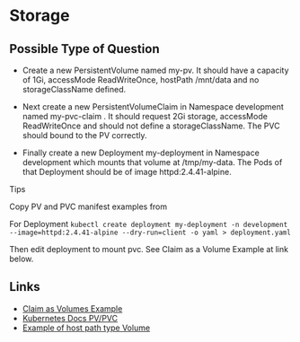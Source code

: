 # Storage

## Possible Type of Question

- Create a new PersistentVolume named my-pv. It should have a capacity of 1Gi, accessMode ReadWriteOnce, hostPath /mnt/data and no storageClassName defined.

- Next create a new PersistentVolumeClaim in Namespace development named my-pvc-claim . It should request 2Gi storage, accessMode ReadWriteOnce and should not define a storageClassName. The PVC should bound to the PV correctly.

- Finally create a new Deployment my-deployment in Namespace development which mounts that volume at /tmp/my-data. The Pods of that Deployment should be of image httpd:2.4.41-alpine.

Tips

Copy PV and PVC manifest examples from

For Deployment ```kubectl create deployment my-deployment -n development --image=httpd:2.4.41-alpine --dry-run=client -o yaml > deployment.yaml```

Then edit deployment to mount pvc. See Claim as a Volume Example at link below.

## Links


- [Claim as Volumes Example](https://kubernetes.io/docs/concepts/storage/persistent-volumes/#claims-as-volumes)
- [Kubernetes Docs PV/PVC](https://kubernetes.io/docs/concepts/storage/persistent-volumes/)
- [Example of host path type Volume](https://kubernetes.io/docs/tasks/configure-pod-container/configure-persistent-volume-storage/#create-a-persistentvolume)